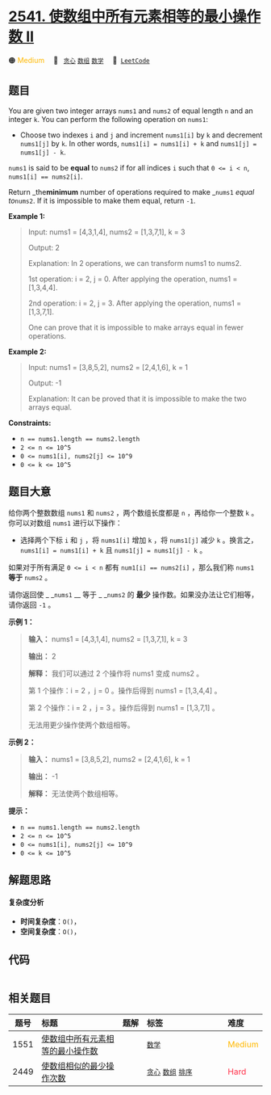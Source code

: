 # [2541. 使数组中所有元素相等的最小操作数 II](https://leetcode.com/problems/minimum-operations-to-make-array-equal-ii)

🟠 <font color=#ffb800>Medium</font>&emsp; 🔖&ensp; [`贪心`](/leetcode-js/outline/tag/greedy.md) [`数组`](/leetcode-js/outline/tag/array.md) [`数学`](/leetcode-js/outline/tag/math.md)&emsp; 🔗&ensp;[`LeetCode`](https://leetcode.com/problems/minimum-operations-to-make-array-equal-ii)

## 题目

You are given two integer arrays `nums1` and `nums2` of equal length `n` and
an integer `k`. You can perform the following operation on `nums1`:

  * Choose two indexes `i` and `j` and increment `nums1[i]` by `k` and decrement `nums1[j]` by `k`. In other words, `nums1[i] = nums1[i] + k` and `nums1[j] = nums1[j] - k`.

`nums1` is said to be **equal** to `nums2` if for all indices `i` such that `0
<= i < n`, `nums1[i] == nums2[i]`.

Return _the**minimum** number of operations required to make _`nums1` _equal
to_`nums2`. If it is impossible to make them equal, return `-1`.



**Example 1:**

> Input: nums1 = [4,3,1,4], nums2 = [1,3,7,1], k = 3
> 
> Output: 2
> 
> Explanation: In 2 operations, we can transform nums1 to nums2.
> 
> 1st operation: i = 2, j = 0. After applying the operation, nums1 = [1,3,4,4].
> 
> 2nd operation: i = 2, j = 3. After applying the operation, nums1 = [1,3,7,1].
> 
> One can prove that it is impossible to make arrays equal in fewer operations.

**Example 2:**

> Input: nums1 = [3,8,5,2], nums2 = [2,4,1,6], k = 1
> 
> Output: -1
> 
> Explanation: It can be proved that it is impossible to make the two arrays equal.

**Constraints:**

  * `n == nums1.length == nums2.length`
  * `2 <= n <= 10^5`
  * `0 <= nums1[i], nums2[j] <= 10^9`
  * `0 <= k <= 10^5`


## 题目大意

给你两个整数数组 `nums1` 和 `nums2` ，两个数组长度都是 `n` ，再给你一个整数 `k` 。你可以对数组 `nums1` 进行以下操作：

  * 选择两个下标 `i` 和 `j` ，将 `nums1[i]` 增加 `k` ，将 `nums1[j]` 减少 `k` 。换言之，`nums1[i] = nums1[i] + k` 且 `nums1[j] = nums1[j] - k` 。

如果对于所有满足 `0 <= i < n` 都有 `num1[i] == nums2[i]` ，那么我们称 `nums1` **等于**  `nums2`
。

请你返回使 _ _`nums1` __ 等于 _ _`nums2` 的 **最少**  操作数。如果没办法让它们相等，请你返回 `-1` 。



**示例 1：**

> 
> 
> 
> 
> 
> **输入：** nums1 = [4,3,1,4], nums2 = [1,3,7,1], k = 3
> 
> **输出：** 2
> 
> **解释：** 我们可以通过 2 个操作将 nums1 变成 nums2 。
> 
> 第 1 个操作：i = 2 ，j = 0 。操作后得到 nums1 = [1,3,4,4] 。
> 
> 第 2 个操作：i = 2 ，j = 3 。操作后得到 nums1 = [1,3,7,1] 。
> 
> 无法用更少操作使两个数组相等。

**示例 2：**

> 
> 
> 
> 
> 
> **输入：** nums1 = [3,8,5,2], nums2 = [2,4,1,6], k = 1
> 
> **输出：** -1
> 
> **解释：** 无法使两个数组相等。
> 
> 



**提示：**

  * `n == nums1.length == nums2.length`
  * `2 <= n <= 10^5`
  * `0 <= nums1[i], nums2[j] <= 10^9`
  * `0 <= k <= 10^5`


## 解题思路

#### 复杂度分析

- **时间复杂度**：`O()`，
- **空间复杂度**：`O()`，

## 代码

```javascript

```

## 相关题目

<!-- prettier-ignore -->
| 题号 | 标题 | 题解 | 标签 | 难度 |
| :------: | :------ | :------: | :------ | :------ |
| 1551 | [使数组中所有元素相等的最小操作数](https://leetcode.com/problems/minimum-operations-to-make-array-equal) |  |  [`数学`](/leetcode-js/outline/tag/math.md) | <font color=#ffb800>Medium</font> |
| 2449 | [使数组相似的最少操作次数](https://leetcode.com/problems/minimum-number-of-operations-to-make-arrays-similar) |  |  [`贪心`](/leetcode-js/outline/tag/greedy.md) [`数组`](/leetcode-js/outline/tag/array.md) [`排序`](/leetcode-js/outline/tag/sorting.md) | <font color=#ff334b>Hard</font> |

<style>
.blue {
    background-color: #096dd9;
    padding: 0.25rem 0.5rem;
    margin: 0;
    font-size: 0.85em;
    border-radius: 3px;
    color: white;
    font-weight: 500;
}
table th:first-of-type { width: 10%; }
table th:nth-of-type(2) { width: 35%; }
table th:nth-of-type(3) { width: 10%; }
table th:nth-of-type(4) { width: 35%; }
table th:nth-of-type(5) { width: 10%; }
</style>
